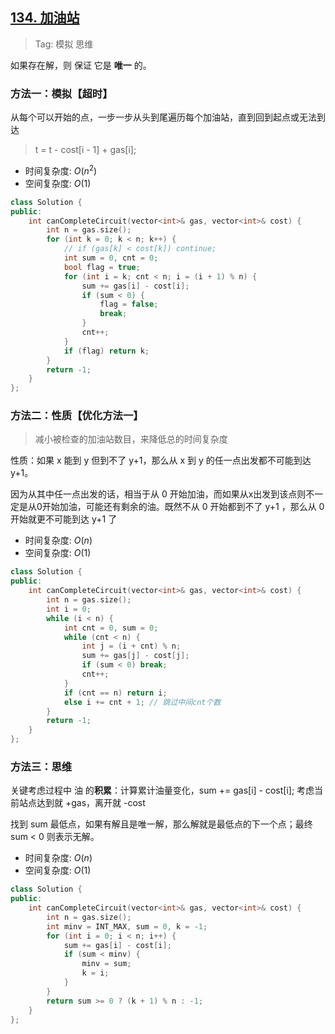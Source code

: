 ## [134. 加油站](https://leetcode.cn/problems/gas-station/)

> Tag: 模拟 思维

如果存在解，则 保证 它是 **唯一** 的。

### 方法一：模拟【超时】

从每个可以开始的点，一步一步从头到尾遍历每个加油站，直到回到起点或无法到达

> t = t - cost[i - 1] + gas[i];

* 时间复杂度: ${O(n^2)}$
* 空间复杂度: ${O(1)}$

```cpp
class Solution {
public:
    int canCompleteCircuit(vector<int>& gas, vector<int>& cost) {
        int n = gas.size();
        for (int k = 0; k < n; k++) {
            // if (gas[k] < cost[k]) continue;
            int sum = 0, cnt = 0;
            bool flag = true;
            for (int i = k; cnt < n; i = (i + 1) % n) {
                sum += gas[i] - cost[i];
                if (sum < 0) {
                    flag = false;
                    break;
                }
                cnt++;
            }
            if (flag) return k;
        }
        return -1;
    }
};
```

### 方法二：性质【优化方法一】

> 减小被检查的加油站数目，来降低总的时间复杂度

性质：如果 x 能到 y 但到不了 y+1，那么从 x 到 y 的任一点出发都不可能到达 y+1。

因为从其中任一点出发的话，相当于从 0 开始加油，而如果从x出发到该点则不一定是从0开始加油，可能还有剩余的油。既然不从 0 开始都到不了 y+1 ，那么从 0 开始就更不可能到达 y+1 了

* 时间复杂度: ${O(n)}$
* 空间复杂度: ${O(1)}$

```cpp
class Solution {
public:
    int canCompleteCircuit(vector<int>& gas, vector<int>& cost) {
        int n = gas.size();
        int i = 0;
        while (i < n) {
            int cnt = 0, sum = 0;
            while (cnt < n) {
                int j = (i + cnt) % n;
                sum += gas[j] - cost[j];
                if (sum < 0) break;
                cnt++;
            }
            if (cnt == n) return i;
            else i += cnt + 1; // 跳过中间cnt个数
        }
        return -1;
    }
};
```

### 方法三：思维

关键考虑过程中 油 的**积累**：计算累计油量变化，sum += gas[i] - cost[i]; 考虑当前站点达到就 +gas，离开就 -cost

找到 sum 最低点，如果有解且是唯一解，那么解就是最低点的下一个点；最终 sum < 0 则表示无解。

* 时间复杂度: ${O(n)}$
* 空间复杂度: ${O(1)}$
```cpp
class Solution {
public:
    int canCompleteCircuit(vector<int>& gas, vector<int>& cost) {
        int n = gas.size();
        int minv = INT_MAX, sum = 0, k = -1;
        for (int i = 0; i < n; i++) {
            sum += gas[i] - cost[i];
            if (sum < minv) {
                minv = sum;
                k = i;
            }
        }
        return sum >= 0 ? (k + 1) % n : -1;
    }
};
```


